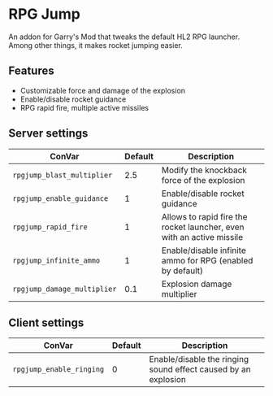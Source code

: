 # RPG Jump

An addon for Garry's Mod that tweaks the default HL2 RPG launcher. Among other things, it makes rocket jumping easier.

## Features

-   Customizable force and damage of the explosion
-   Enable/disable rocket guidance
-   RPG rapid fire, multiple active missiles

## Server settings

| ConVar                      | Default | Description                                                           |
| --------------------------- | ------- | --------------------------------------------------------------------- |
| `rpgjump_blast_multiplier`  | 2.5     | Modify the knockback force of the explosion                           |
| `rpgjump_enable_guidance`   | 1       | Enable/disable rocket guidance                                        |
| `rpgjump_rapid_fire`        | 1       | Allows to rapid fire the rocket launcher, even with an active missile |
| `rpgjump_infinite_ammo`     | 1       | Enable/disable infinite ammo for RPG (enabled by default)             |
| `rpgjump_damage_multiplier` | 0.1     | Explosion damage multiplier                                           |

## Client settings

| ConVar                   | Default | Description                                                    |
| ------------------------ | ------- | -------------------------------------------------------------- |
| `rpgjump_enable_ringing` | 0       | Enable/disable the ringing sound effect caused by an explosion |
